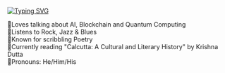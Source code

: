 <!--
**iamsantanubanerjee/iamsantanubanerjee** is a ✨ _special_ ✨ repository because its `README.md` (this file) appears on your GitHub profile.

Here are some ideas to get you started:

- 🔭 I’m currently working on ...
- 🌱 I’m currently learning ...
- 👯 I’m looking to collaborate on ...
- 🤔 I’m looking for help with ...
- 💬 Ask me about ...
- 📫 How to reach me: ...
- 😄 Pronouns: ...
- ⚡ Fun fact: ...
-->

[![Typing SVG](https://readme-typing-svg.demolab.com?font=Ubuntu&duration=2000&color=539BF5&multiline=true&repeat=false&random=false&width=435&lines=Santanu+Banerjee;Data+Scientist+%7C+Traveller+%7C+Metalhead)](https://git.io/typing-svg)

🔹Loves talking about AI, Blockchain and Quantum Computing  
🔹Listens to Rock, Jazz & Blues  
🔹Known for scribbling Poetry  
🔹Currently reading "Calcutta: A Cultural and Literary History" by Krishna Dutta  
🔹Pronouns: He/Him/His
